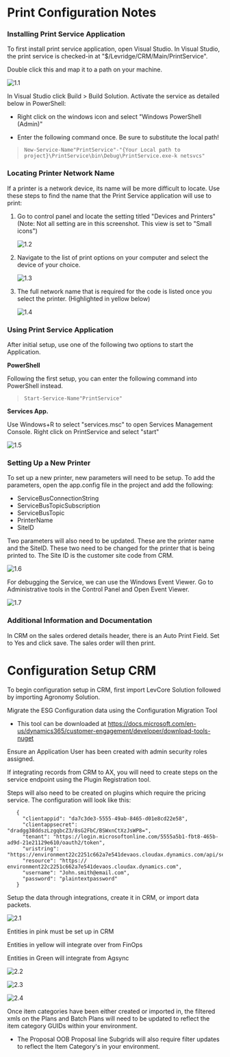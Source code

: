 # Print Configuration Notes
### Installing Print Service Application
To first install print service application, open Visual Studio.
In Visual Studio, the print service is checked-in at "$/Levridge/CRM/Main/PrintService".

Double click this and map it to a path on your machine.

![1.1](./assets/images/1.1.png)

In Visual Studio click Build > Build Solution.
Activate the service as detailed below in PowerShell:

- Right click on the windows icon and select "Windows PowerShell (Admin)"

- Enter the following command once. Be sure to substitute the local path!
    
>     New-Service-Name"PrintService"-"{Your Local path to project}\PrintService\bin\Debug\PrintService.exe-k netsvcs"
 
### Locating Printer Network Name
If a printer is a network device, its name will be more difficult to locate.
Use these steps to find the name that
the Print Service application will use to print:

1. Go to control panel and locate the setting titled "Devices and Printers"
(Note: Not all setting are in this screenshot. This view is set to "Small icons")

     ![1.2](./assets/images/1.2.png)

2. Navigate to the list of print options on your computer and select the device of your choice.

     ![1.3](./assets/images/1.3.png)

3. The full network name that is required for the code is listed once you select the printer. (Highlighted in yellow below)

     ![1.4](./assets/images/1.4.png)


### Using Print Service Application
After initial setup, use one of the following two options to start the Application.

**PowerShell**

Following the first setup, you can enter the following command into PowerShell instead.
    
>     Start-Service-Name"PrintService"

**Services App.**

Use Windows+R to select "services.msc" to open Services Management Console. Right click on PrintService and select "start"

![1.5](./assets/images/1.5.png)

### Setting Up a New Printer

To set up a new printer, new parameters will need to be setup. To add the parameters, open the app.config file in the project and add the following:

- ServiceBusConnectionString
- ServiceBusTopicSubscription
- ServiceBusTopic
- PrinterName
- SiteID

Two parameters will also need to be updated.
These are the printer name and the SiteID.
These two need to be changed for the printer that is being printed to.
The Site ID is the customer site code from CRM.

![1.6](./assets/images/1.6.png)

For debugging the Service, we can use the Windows Event Viewer. Go to Administrative tools in the Control Panel and Open Event Viewer.

![1.7](./assets/images/1.7.png)

### Additional Information and Documentation

In CRM on the sales ordered details header, there is an Auto Print Field. Set to Yes and click save. The sales order will then print. 
 

# Configuration Setup CRM
To begin configuration setup in CRM, first import LevCore Solution followed by importing
Agronomy Solution.

Migrate the ESG Configuration data using the Configuration Migration Tool
   - This tool can be downloaded at https://docs.microsoft.com/en-us/dynamics365/customer-engagement/developer/download-tools-nuget

Ensure an Application User has been created with admin security roles assigned.

If integrating records from CRM to AX, you will need to create steps on the service endpoint using the Plugin Registration tool.

Steps will also need to be created on plugins which require the pricing service. The configuration will look like this:
```
   {
     "clientappid": "da7c3de3-5555-49ab-8465-d01e8cd22e58",
     "clientappsecret": "dradgg38ddszLzgqbcZ3/8sG2FbC/BSWxnCtXzJsWP8=",
     "tenant": "https://login.microsoftonline.com/5555a5b1-fbt8-465b-ad9d-21e21129e610/oauth2/token",
     "uristring": "https://environment22c2251c662a7e541devaos.cloudax.dynamics.com/api/services/LevPricingServices/PricingService/getPricing",
     "resource": "https:// environment22c2251c662a7e541devaos.cloudax.dynamics.com",
     "username": "John.smith@email.com",
     "password": "plaintextpassword"
   }
```

Setup the data through integrations, create it in CRM, or import data packets.

![2.1](./assets/images/2.1.png)

Entities in pink must be set up in CRM

Entities in yellow will integrate over from FinOps

Entities in Green will integrate from Agsync

![2.2](./assets/images/2.2.png)

![2.3](./assets/images/2.3.png)

![2.4](./assets/images/2.4.png)

Once item categories have been either created or imported in, the filtered xmls on the Plans and Batch Plans will need to be updated to reflect the item category GUIDs within 
your environment.
   
  - The Proposal OOB Proposal line Subgrids will also require filter updates to reflect the Item Category's in your environment.



 